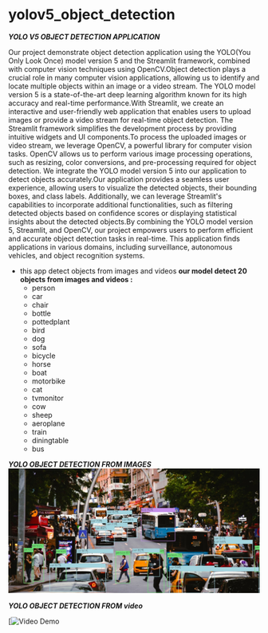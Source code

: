 # yolov5_object_detection
***YOLO V5 OBJECT DETECTION APPLICATION***

Our project demonstrate object detection application using the YOLO(You Only Look Once) model version 5 and the Streamlit framework, combined with computer vision techniques using OpenCV.Object detection plays a crucial role in many computer vision applications, allowing us to identify and locate multiple objects within an image or a video stream. The YOLO model version 5 is a state-of-the-art deep learning algorithm known for its high accuracy and real-time performance.With Streamlit, we create an interactive and user-friendly web application that enables users to upload images or provide a video stream for real-time object detection. The Streamlit framework simplifies the development process by providing intuitive widgets and UI components.To process the uploaded images or video stream, we leverage OpenCV, a powerful library for computer vision tasks. OpenCV allows us to perform various image processing operations, such as resizing, color conversions, and pre-processing required for object detection. We integrate the YOLO model version 5 into our application to detect objects accurately.Our application provides a seamless user experience, allowing users to visualize the detected objects, their bounding boxes, and class labels. Additionally, we can leverage Streamlit's capabilities to incorporate additional functionalities, such as filtering detected objects based on confidence scores or displaying statistical insights about the detected objects.By combining the YOLO model version 5, Streamlit, and OpenCV, our project empowers users to perform efficient and accurate object detection tasks in real-time. This application finds applications in various domains, including surveillance, autonomous vehicles, and object recognition systems.
- this app detect objects from images and videos
**our model detect 20 objects from images and videos :**
    - person
    - car
    - chair
    - bottle
    - pottedplant
    - bird
    - dog
    - sofa
    - bicycle
    - horse
    - boat
    - motorbike
    - cat
    - tvmonitor
    - cow
    - sheep
    - aeroplane
    - train
    - diningtable
    - bus
    
***YOLO OBJECT DETECTION FROM IMAGES***
![YOLO OBJECT DETECTION FROM IMAGES](img_prediction_result.jpg)

***YOLO OBJECT DETECTION FROM video***

[![Video Demo](https://youtu.be/MezvI1JhB0Y)

